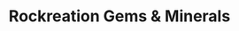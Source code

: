 ---
title: "Rockreation Gems & Minerals"
url: /lake-lure/rockreation-gems-und-minerals/
shop: Schmuck
---